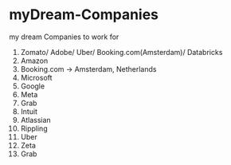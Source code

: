 # myDream-Companies
my dream Companies to work for

1) Zomato/ Adobe/ Uber/ Booking.com(Amsterdam)/ Databricks
2) Amazon
3) Booking.com -> Amsterdam, Netherlands
4) Microsoft
5) Google
6) Meta
7) Grab
8) Intuit
9) Atlassian
10) Rippling
11) Uber
12) Zeta
13) Grab


